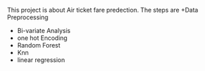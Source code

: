 
<!---
ishratjahan-github/ishratjahan-github is a ✨ special ✨ repository because its `README.md` (this file) appears on your GitHub profile.
You can click the Preview link to take a look at your changes.
--->
This project is about Air ticket fare predection.
The steps are 
+Data Preprocessing 
+ Bi-variate Analysis
+ one hot Encoding 
+ Random Forest 
+ Knn
+ linear regression 
